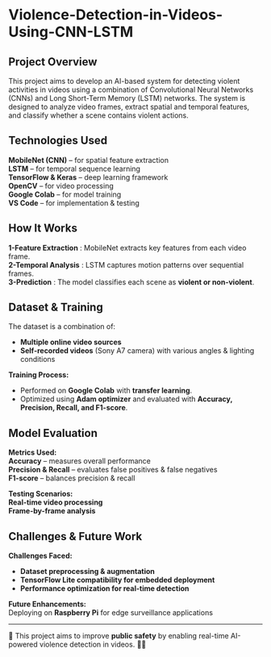 # Violence-Detection-in-Videos-Using-CNN-LSTM
## Project Overview  
This project aims to develop an AI-based system for detecting violent activities in videos using a combination of Convolutional Neural Networks (CNNs) and Long Short-Term Memory (LSTM) networks. The system is designed to analyze video frames, extract spatial and temporal features, and classify whether a scene contains violent actions.


##  Technologies Used  
**MobileNet (CNN)** – for spatial feature extraction  
**LSTM** – for temporal sequence learning  
**TensorFlow & Keras** – deep learning framework  
**OpenCV** – for video processing  
**Google Colab** – for model training  
**VS Code** – for implementation & testing  



##  How It Works  
**1-Feature Extraction** : MobileNet extracts key features from each video frame.  
**2-Temporal Analysis** : LSTM captures motion patterns over sequential frames.  
**3-Prediction** : The model classifies each scene as **violent or non-violent**.  



##  Dataset & Training  
The dataset is a combination of:  
- **Multiple online video sources**  
- **Self-recorded videos** (Sony A7 camera) with various angles & lighting conditions  

**Training Process:**  
- Performed on **Google Colab** with **transfer learning**.  
- Optimized using **Adam optimizer** and evaluated with **Accuracy, Precision, Recall, and F1-score**.  



##  Model Evaluation  
**Metrics Used:**  
**Accuracy** – measures overall performance  
**Precision & Recall** – evaluates false positives & false negatives  
**F1-score** – balances precision & recall  

**Testing Scenarios:**  
**Real-time video processing**  
**Frame-by-frame analysis**  



##  Challenges & Future Work  
   **Challenges Faced:**  
- **Dataset preprocessing & augmentation**  
- **TensorFlow Lite compatibility for embedded deployment**  
- **Performance optimization for real-time detection**  

**Future Enhancements:**  
Deploying on **Raspberry Pi** for edge surveillance applications  

---

🎯 This project aims to improve **public safety** by enabling real-time AI-powered violence detection in videos. 🚀🔥  
